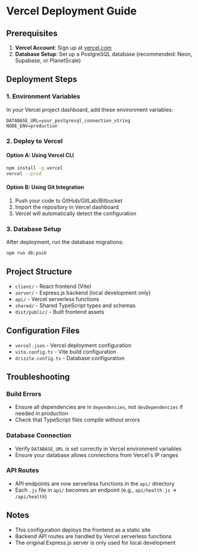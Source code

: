 # Vercel Deployment Guide

## Prerequisites

1. **Vercel Account**: Sign up at [vercel.com](https://vercel.com)
2. **Database Setup**: Set up a PostgreSQL database (recommended: Neon, Supabase, or PlanetScale)

## Deployment Steps

### 1. Environment Variables

In your Vercel project dashboard, add these environment variables:

```
DATABASE_URL=your_postgresql_connection_string
NODE_ENV=production
```

### 2. Deploy to Vercel

#### Option A: Using Vercel CLI
```bash
npm install -g vercel
vercel --prod
```

#### Option B: Using Git Integration
1. Push your code to GitHub/GitLab/Bitbucket
2. Import the repository in Vercel dashboard
3. Vercel will automatically detect the configuration

### 3. Database Setup

After deployment, run the database migrations:

```bash
npm run db:push
```

## Project Structure

- `client/` - React frontend (Vite)
- `server/` - Express.js backend (local development only)
- `api/` - Vercel serverless functions
- `shared/` - Shared TypeScript types and schemas
- `dist/public/` - Built frontend assets

## Configuration Files

- `vercel.json` - Vercel deployment configuration
- `vite.config.ts` - Vite build configuration
- `drizzle.config.ts` - Database configuration

## Troubleshooting

### Build Errors
- Ensure all dependencies are in `dependencies`, not `devDependencies` if needed in production
- Check that TypeScript files compile without errors

### Database Connection
- Verify `DATABASE_URL` is set correctly in Vercel environment variables
- Ensure your database allows connections from Vercel's IP ranges

### API Routes
- API endpoints are now serverless functions in the `api/` directory
- Each `.js` file in `api/` becomes an endpoint (e.g., `api/health.js` → `/api/health`)

## Notes

- This configuration deploys the frontend as a static site
- Backend API routes are handled by Vercel serverless functions
- The original Express.js server is only used for local development
